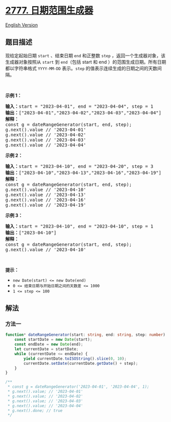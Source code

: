 # [2777. 日期范围生成器](https://leetcode.cn/problems/date-range-generator)

[English Version](/solution/2700-2799/2777.Date%20Range%20Generator/README_EN.md)

<!-- tags: -->

## 题目描述

<!-- 这里写题目描述 -->

<p>现给定起始日期 <code>start</code> 、结束日期 <code>end</code> 和正整数 <code>step</code> ，返回一个生成器对象，该生成器对象按照从 <code>start</code> 到 <code>end</code>（包括 start 和 end ）的范围生成日期。所有日期都以字符串格式 <code>YYYY-MM-DD</code> 表示。<code>step</code> 的值表示连续生成的日期之间的天数间隔。</p>

<p>&nbsp;</p>

<p><strong class="example">示例 1：</strong></p>

<pre>
<b>输入：</b>start = "2023-04-01", end = "2023-04-04", step = 1
<b>输出：</b>["2023-04-01","2023-04-02","2023-04-03","2023-04-04"]
<b>解释：</b>
const g = dateRangeGenerator(start, end, step);
g.next().value // '2023-04-01'
g.next().value // '2023-04-02'
g.next().value // '2023-04-03'
g.next().value // '2023-04-04'</pre>

<p><strong class="example">示例 2：</strong></p>

<pre>
<b>输入：</b>start = "2023-04-10", end = "2023-04-20", step = 3
<b>输出：</b>["2023-04-10","2023-04-13","2023-04-16","2023-04-19"]
<b>解释：</b>
const g = dateRangeGenerator(start, end, step);
g.next().value // '2023-04-10'
g.next().value // '2023-04-13'
g.next().value // '2023-04-16'
g.next().value // '2023-04-19'</pre>

<p><strong class="example">示例 3：</strong></p>

<pre>
<b>输入：</b>start = "2023-04-10", end = "2023-04-10", step = 1
<b>输出：</b>["2023-04-10"]
<b>解释：</b>
const g = dateRangeGenerator(start, end, step);
g.next().value // '2023-04-10'
</pre>

<p>&nbsp;</p>

<p><strong>提示：</strong></p>

<ul>
	<li><code>new Date(start) &lt;= new Date(end)</code></li>
	<li><code>0 &lt;= 结束日期与开始日期之间的天数差 &lt;= 1000</code></li>
	<li><code>1 &lt;= step &lt;= 100</code></li>
</ul>

## 解法

### 方法一

<!-- tabs:start -->

```ts
function* dateRangeGenerator(start: string, end: string, step: number): Generator<string> {
    const startDate = new Date(start);
    const endDate = new Date(end);
    let currentDate = startDate;
    while (currentDate <= endDate) {
        yield currentDate.toISOString().slice(0, 10);
        currentDate.setDate(currentDate.getDate() + step);
    }
}

/**
 * const g = dateRangeGenerator('2023-04-01', '2023-04-04', 1);
 * g.next().value; // '2023-04-01'
 * g.next().value; // '2023-04-02'
 * g.next().value; // '2023-04-03'
 * g.next().value; // '2023-04-04'
 * g.next().done; // true
 */
```

<!-- tabs:end -->

<!-- end -->

